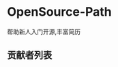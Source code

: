 # OpenSource-Path
帮助新人入门开源,丰富简历






## 贡献者列表

<!-- readme: contributors -start -->
<!-- readme: contributors -end -->
